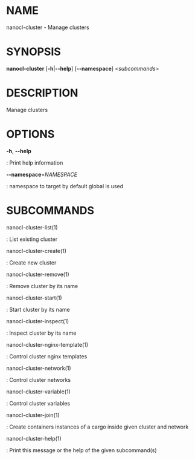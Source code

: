 NAME
====

nanocl-cluster - Manage clusters

SYNOPSIS
========

**nanocl-cluster** \[**-h**\|**\--help**\] \[**\--namespace**\]
\<*subcommands*\>

DESCRIPTION
===========

Manage clusters

OPTIONS
=======

**-h**, **\--help**

:   Print help information

**\--namespace**=*NAMESPACE*

:   namespace to target by default global is used

SUBCOMMANDS
===========

nanocl-cluster-list(1)

:   List existing cluster

nanocl-cluster-create(1)

:   Create new cluster

nanocl-cluster-remove(1)

:   Remove cluster by its name

nanocl-cluster-start(1)

:   Start cluster by its name

nanocl-cluster-inspect(1)

:   Inspect cluster by its name

nanocl-cluster-nginx-template(1)

:   Control cluster nginx templates

nanocl-cluster-network(1)

:   Control cluster networks

nanocl-cluster-variable(1)

:   Control cluster variables

nanocl-cluster-join(1)

:   Create containers instances of a cargo inside given cluster and
    network

nanocl-cluster-help(1)

:   Print this message or the help of the given subcommand(s)

